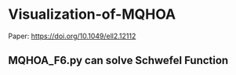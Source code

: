 # Visualization-of-MQHOA
Paper:  https://doi.org/10.1049/ell2.12112

## MQHOA_F6.py can solve Schwefel Function
